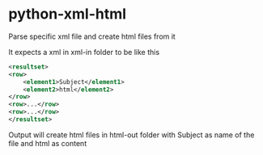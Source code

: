 # python-xml-html
Parse specific xml file and create html files from it


It expects a xml in xml-in folder to be like this 
```xml
<resultset>
<row>
    <element1>Subject</element1>
    <element2>html</element2>
</row>
<row>...</row>
<row>...</row>
</resultset>
```
Output will create html files in html-out folder with Subject as name of the file and html as content